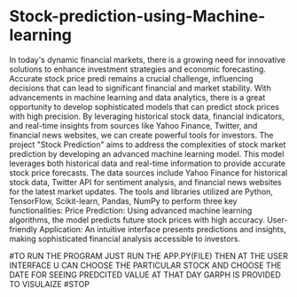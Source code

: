 # Stock-prediction-using-Machine-learning
In today's dynamic financial markets, there is a growing need for innovative solutions to enhance investment strategies and economic forecasting. Accurate stock price predi remains a crucial challenge, influencing decisions that can lead to significant financial  and market stability. With advancements in machine learning and data analytics, there is a great opportunity to develop sophisticated models that can predict stock prices with high precision. By leveraging historical stock data, financial indicators, and real-time insights from sources like Yahoo Finance, Twitter, and financial news websites, we can create powerful tools for investors.
The project "Stock Prediction" aims to address the complexities of stock market prediction by developing an advanced machine learning model. This model leverages both historical data and real-time information to provide accurate stock price forecasts. The data sources include Yahoo Finance for historical stock data, Twitter API for sentiment analysis, and financial news websites for the latest market updates. The tools and libraries utilized are Python, TensorFlow, Scikit-learn, Pandas, NumPy to perform three key functionalities:
Price Prediction: Using advanced machine learning algorithms, the model predicts future stock prices with high accuracy.
User-friendly Application: An intuitive interface presents predictions and insights, making sophisticated financial analysis accessible to investors.

#TO RUN THE PROGRAM
JUST RUN THE APP.PY(FILE)
THEN AT THE USER INTERFACE U CAN CHOOSE THE  PARTICULAR STOCK AND CHOOSE THE DATE FOR SEEING PREDCITED VALUE AT THAT DAY
GARPH IS PROVIDED TO VISULAIZE
#STOP
